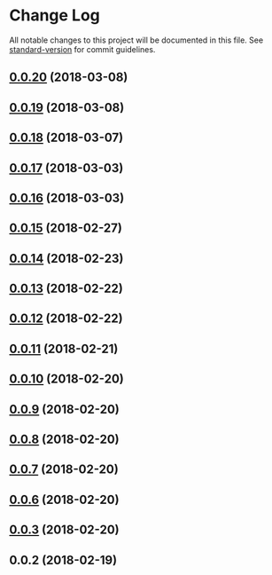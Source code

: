 # Change Log

All notable changes to this project will be documented in this file. See [standard-version](https://github.com/conventional-changelog/standard-version) for commit guidelines.

<a name="0.0.20"></a>
## [0.0.20](https://github.com/jiubao/vue-validator/compare/v0.0.19...v0.0.20) (2018-03-08)



<a name="0.0.19"></a>
## [0.0.19](https://github.com/jiubao/vue-validator/compare/v0.0.18...v0.0.19) (2018-03-08)



<a name="0.0.18"></a>
## [0.0.18](https://github.com/jiubao/vue-validator/compare/v0.0.17...v0.0.18) (2018-03-07)



<a name="0.0.17"></a>
## [0.0.17](https://github.com/jiubao/vue-validator/compare/v0.0.16...v0.0.17) (2018-03-03)



<a name="0.0.16"></a>
## [0.0.16](https://github.com/jiubao/vue-validator/compare/v0.0.15...v0.0.16) (2018-03-03)



<a name="0.0.15"></a>
## [0.0.15](https://github.com/jiubao/vue-validator/compare/v0.0.14...v0.0.15) (2018-02-27)



<a name="0.0.14"></a>
## [0.0.14](https://github.com/jiubao/vue-validator/compare/v0.0.13...v0.0.14) (2018-02-23)



<a name="0.0.13"></a>
## [0.0.13](https://github.com/jiubao/vue-validator/compare/v0.0.12...v0.0.13) (2018-02-22)



<a name="0.0.12"></a>
## [0.0.12](https://github.com/jiubao/vue-validator/compare/v0.0.11...v0.0.12) (2018-02-22)



<a name="0.0.11"></a>
## [0.0.11](https://github.com/jiubao/vue-validator/compare/v0.0.10...v0.0.11) (2018-02-21)



<a name="0.0.10"></a>
## [0.0.10](https://github.com/jiubao/vue-validator/compare/v0.0.9...v0.0.10) (2018-02-20)



<a name="0.0.9"></a>
## [0.0.9](https://github.com/jiubao/vue-validator/compare/v0.0.8...v0.0.9) (2018-02-20)



<a name="0.0.8"></a>
## [0.0.8](https://github.com/jiubao/vue-validator/compare/v0.0.7...v0.0.8) (2018-02-20)



<a name="0.0.7"></a>
## [0.0.7](https://github.com/jiubao/vue-validator/compare/v0.0.6...v0.0.7) (2018-02-20)



<a name="0.0.6"></a>
## [0.0.6](https://github.com/jiubao/vue-validator/compare/v0.0.3...v0.0.6) (2018-02-20)



<a name="0.0.3"></a>
## [0.0.3](https://github.com/jiubao/vue-validator/compare/v0.0.2...v0.0.3) (2018-02-20)



<a name="0.0.2"></a>
## 0.0.2 (2018-02-19)
